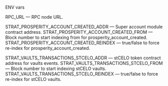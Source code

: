 ENV vars

RPC_URL — RPC node URL.

STRAT_PROSPERITY_ACCOUNT_CREATED_ADDR — Super account module contract address.
STRAT_PROSPERITY_ACCOUNT_CREATED_FROM — Block number to start indexing from for prosperity_account_created.
STRAT_PROSPERITY_ACCOUNT_CREATED_REINDEX — true/false to force re-index for prosperity_account_created.

STRAT_VAULTS_TRANSACTIONS_STCELO_ADDR — stCELO token contract address for vaults events.
STRAT_VAULTS_TRANSACTIONS_STCELO_FROM — Block number to start indexing stCELO vaults.
STRAT_VAULTS_TRANSACTIONS_STCELO_REINDEX — true/false to force re-index for stCELO vaults.
